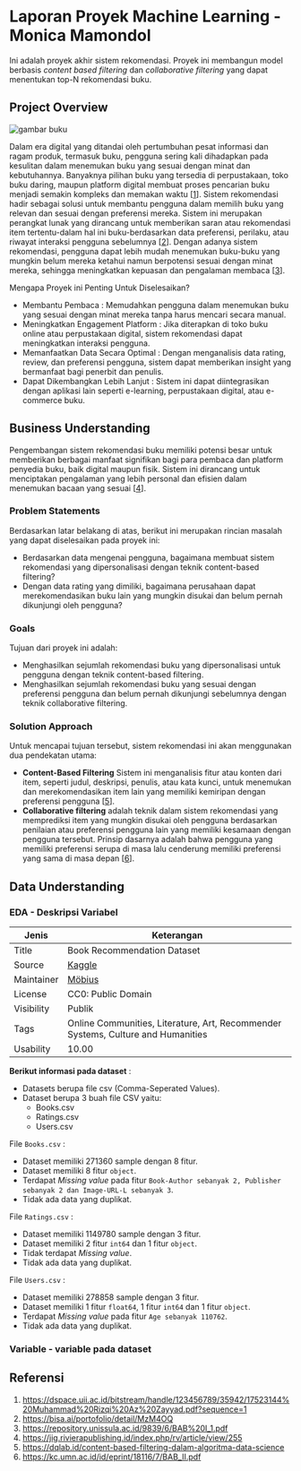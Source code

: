 # Laporan Proyek Machine Learning - Monica Mamondol
Ini adalah proyek akhir sistem rekomendasi. Proyek ini membangun model berbasis _content based filtering_ dan _collaborative filtering_ yang dapat menentukan top-N rekomendasi buku.
## Project Overview
![gambar buku](https://i.ibb.co.com/JWXCX65q/Screenshot-2025-05-02-130337.png)

Dalam era digital yang ditandai oleh pertumbuhan pesat informasi dan ragam produk, termasuk buku, pengguna sering kali dihadapkan pada kesulitan dalam menemukan buku yang sesuai dengan minat dan kebutuhannya. Banyaknya pilihan buku yang tersedia di perpustakaan, toko buku daring, maupun platform digital membuat proses pencarian buku menjadi semakin kompleks dan memakan waktu [[1](https://dspace.uii.ac.id/bitstream/handle/123456789/35942/17523144%20Muhammad%20Rizqi%20Az%20Zayyad.pdf?sequence=1)]. Sistem rekomendasi hadir sebagai solusi untuk membantu pengguna dalam memilih buku yang relevan dan sesuai dengan preferensi mereka. Sistem ini merupakan perangkat lunak yang dirancang untuk memberikan saran atau rekomendasi item tertentu-dalam hal ini buku-berdasarkan data preferensi, perilaku, atau riwayat interaksi pengguna sebelumnya [[2](https://bisa.ai/portofolio/detail/MzM4OQ)]. Dengan adanya sistem rekomendasi, pengguna dapat lebih mudah menemukan buku-buku yang mungkin belum mereka ketahui namun berpotensi sesuai dengan minat mereka, sehingga meningkatkan kepuasan dan pengalaman membaca [[3](https://repository.unissula.ac.id/9839/6/BAB%20I_1.pdf)].

Mengapa Proyek ini Penting Untuk Diselesaikan?

- Membantu Pembaca : Memudahkan pengguna dalam menemukan buku yang sesuai dengan minat mereka tanpa harus mencari secara manual.
- Meningkatkan Engagement Platform : Jika diterapkan di toko buku online atau perpustakaan digital, sistem rekomendasi dapat meningkatkan interaksi pengguna.
- Memanfaatkan Data Secara Optimal : Dengan menganalisis data rating, review, dan preferensi pengguna, sistem dapat memberikan insight yang bermanfaat bagi penerbit dan penulis.
- Dapat Dikembangkan Lebih Lanjut : Sistem ini dapat diintegrasikan dengan aplikasi lain seperti e-learning, perpustakaan digital, atau e-commerce buku.

## Business Understanding
Pengembangan sistem rekomendasi buku memiliki potensi besar untuk memberikan berbagai manfaat signifikan bagi para pembaca dan platform penyedia buku, baik digital maupun fisik. Sistem ini dirancang untuk menciptakan pengalaman yang lebih personal dan efisien dalam menemukan bacaan yang sesuai [[4](https://jig.rivierapublishing.id/index.php/rv/article/view/255)].

### Problem Statements
Berdasarkan latar belakang di atas, berikut ini merupakan rincian masalah yang dapat diselesaikan pada proyek ini:

- Berdasarkan data mengenai pengguna, bagaimana membuat sistem rekomendasi yang dipersonalisasi dengan teknik content-based filtering?  
- Dengan data rating yang dimiliki, bagaimana perusahaan dapat merekomendasikan buku lain yang mungkin disukai dan belum pernah dikunjungi oleh pengguna? 

### Goals
Tujuan dari proyek ini adalah:

- Menghasilkan sejumlah rekomendasi buku yang dipersonalisasi untuk pengguna dengan teknik content-based filtering.
- Menghasilkan sejumlah rekomendasi buku yang sesuai dengan preferensi pengguna dan belum pernah dikunjungi sebelumnya dengan teknik collaborative filtering.

### Solution Approach
Untuk mencapai tujuan tersebut, sistem rekomendasi ini akan menggunakan dua pendekatan utama:

- **Content-Based Filtering** Sistem ini menganalisis fitur atau konten dari item, seperti judul, deskripsi, penulis, atau kata kunci, untuk menemukan dan merekomendasikan item lain yang memiliki kemiripan dengan preferensi pengguna [[5](https://dqlab.id/content-based-filtering-dalam-algoritma-data-science)].
- **Collaborative filtering** adalah teknik dalam sistem rekomendasi yang memprediksi item yang mungkin disukai oleh pengguna berdasarkan penilaian atau preferensi pengguna lain yang memiliki kesamaan dengan pengguna tersebut. Prinsip dasarnya adalah bahwa pengguna yang memiliki preferensi serupa di masa lalu cenderung memiliki preferensi yang sama di masa depan [[6](https://kc.umn.ac.id/id/eprint/18116/7/BAB_II.pdf)]. 

## Data Understanding
### EDA - Deskripsi Variabel

| Jenis    | Keterangan                                                |
|----------|-----------------------------------------------------------|
| Title    | Book Recommendation Dataset                                      |
| Source   |[Kaggle](https://www.kaggle.com/datasets/arashnic/book-recommendation-dataset/data)                                                  |
| Maintainer | [Möbius](https://www.kaggle.com/arashnic)                                                   |
| License  | CC0: Public Domain      |
| Visibility | Publik                                                  |
| Tags     | Online Communities, Literature, Art, Recommender Systems, Culture and Humanities |
| Usability | 10.00                                                     |


**Berikut informasi pada dataset** :
 - Datasets berupa file csv (Comma-Seperated Values).
 - Dataset berupa 3 buah file CSV yaitu:
   * Books.csv
   * Ratings.csv
   * Users.csv

File `Books.csv` :

-  Dataset memiliki 271360 sample dengan 8 fitur.
 - Dataset memiliki 8 fitur `object`.
 - Terdapat *Missing value* pada fitur  `Book-Author sebanyak 2, Publisher sebanyak 2 dan Image-URL-L sebanyak 3`.
 - Tidak ada data yang duplikat.

File `Ratings.csv` :

- Dataset memiliki 1149780 sample dengan 3 fitur.
- Dataset memiliki 2 fitur `int64` dan 1 fitur `object`.
- Tidak terdapat *Missing value*.
- Tidak ada data yang duplikat.

File `Users.csv` :

- Dataset memiliki 278858 sample dengan 3 fitur.
- Dataset memiliki 1 fitur `float64`, 1 fitur `int64` dan 1 fitur `object`.
- Terdapat *Missing value* pada fitur `Age sebanyak 110762`.
- Tidak ada data yang duplikat. 

### Variable - variable pada dataset 



## Referensi 
1. https://dspace.uii.ac.id/bitstream/handle/123456789/35942/17523144%20Muhammad%20Rizqi%20Az%20Zayyad.pdf?sequence=1
2. https://bisa.ai/portofolio/detail/MzM4OQ
3. https://repository.unissula.ac.id/9839/6/BAB%20I_1.pdf
4. https://jig.rivierapublishing.id/index.php/rv/article/view/255
5. https://dqlab.id/content-based-filtering-dalam-algoritma-data-science
6. https://kc.umn.ac.id/id/eprint/18116/7/BAB_II.pdf
